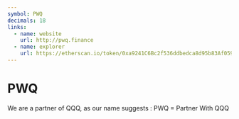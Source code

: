 ```yaml
---
symbol: PWQ
decimals: 18
links:
  - name: website
    url: http://pwq.finance
  - name: explorer
    url: https://etherscan.io/token/0xa9241C6Bc2f536ddbedca8d95b83Af05988f6AFe
---
```


# PWQ

We are a partner of QQQ, as our name suggests : PWQ = Partner With QQQ
